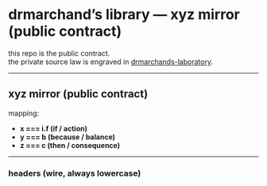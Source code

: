 # drmarchand’s library — xyz mirror (public contract)

this repo is the public contract.  
the private source law is engraved in [drmarchands-laboratory](https://github.com/DrMarchand/drmarchands-laboratory).

---

## xyz mirror (public contract)

mapping:  
- **x === i.f (if / action)**  
- **y === b (because / balance)**  
- **z === c (then / consequence)**  

---

### headers (wire, always lowercase)
